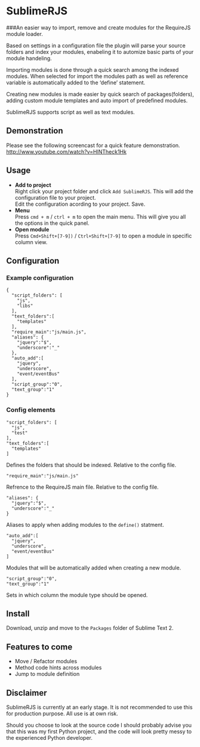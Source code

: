 # SublimeRJS
###An easier way to import, remove and create modules for the RequireJS module loader.

Based on settings in a configuration file the plugin will parse your source folders and index your modules, enabeling it to automize basic parts of your module handeling.

Importing modules is done through a quick search among the indexed modules. When selected for import the modules path as well as reference variable is automatically added to the ‘define’ statement.

Creating new modules is made easier by quick search of packages(folders), adding custom module templates and auto import of predefined modules.

SublimeRJS supports script as well as text modules.
## Demonstration
Please see the following screencast for a quick feature demonstration.
http://www.youtube.com/watch?v=HlNTheck1Hk
## Usage
* <b>Add to project</b>  
  Right click your project folder and click `Add SublimeRJS`. This will add the configuration file to your project.  
  Edit the configuration acording to your project. Save.
* <b>Menu</b>  
  Press `cmd + m` / `ctrl + m` to open the main menu. This will give you all the options in the quick panel. 
* <b>Open module</b>  
  Press `Cmd+Shift+[7-9])` / `Ctrl+Shift+[7-9]` to open a module in specific column view.


## Configuration
### Example configuration
    {
      "script_folders": [
        "js",
        "libs"
      ],
      "text_folders":[
        "templates"
      ],
      "require_main":"js/main.js",
      "aliases": {
        "jquery":"$",
        "underscore":"_"
      },
      "auto_add":[
        "jquery",
        "underscore",
        "event/eventBus"
      ],
      "script_group":"0",
      "text_group":"1"
    }
### Config elements
    "script_folders": [
      "js",
      "test"
    ],
    "text_folders":[
      "templates"
    ]
Defines the folders that should be indexed. Relative to the config file.
    
    "require_main":"js/main.js"
Refrence to the RequireJS main file. Relative to the config file.

    "aliases": {
      "jquery":"$",
      "underscore":"_"
    }
Aliases to apply when adding modules to the `define()` statment.

    "auto_add":[
      "jquery",
      "underscore",
      "event/eventBus"
    ]
Modules that will be automatically added when creating a new module.

    "script_group":"0",
    "text_group":"1"
Sets in which column the module type should be opened.
## Install
Download, unzip and move to the `Packages` folder of Sublime Text 2.
## Features to come
* Move / Refactor modules
* Method code hints across modules
* Jump to module definition

## Disclaimer
SublimeRJS is currently at an early stage. It is not recommended to use this for production purpose. All use is at own risk.

Should you choose to look at the source code I should probably advise you that this was my first Python project, and the code will look pretty messy to the experienced Python developer.


